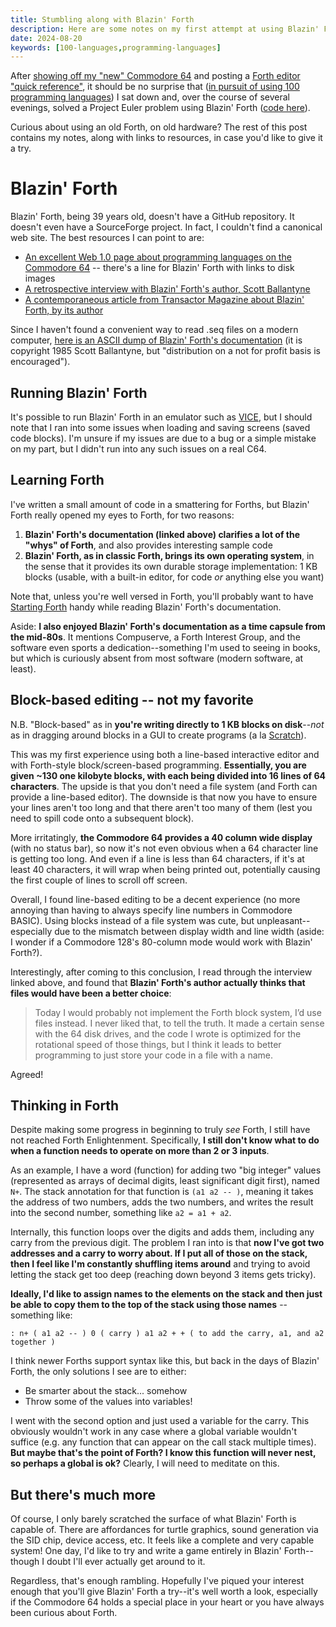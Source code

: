 ```yaml
---
title: Stumbling along with Blazin' Forth
description: Here are some notes on my first attempt at using Blazin' Forth on a Commodore 64.
date: 2024-08-20
keywords: [100-languages,programming-languages]
---
```

After [showing off my "new" Commodore 64](40-year-old-dev-environment.md) and posting a [Forth editor "quick reference"](forth-line-editor.md), it should be no surprise that ([in pursuit of using 100 programming languages](../programming-languages/100-languages.md)) I sat down and, over the course of several evenings, solved a Project Euler problem using Blazin' Forth ([code here](https://github.com/jaredkrinke/100-languages/blob/main/src/p55.forth)).

Curious about using an old Forth, on old hardware? The rest of this post contains my notes, along with links to resources, in case you'd like to give it a try.

# Blazin' Forth
Blazin' Forth, being 39 years old, doesn't have a GitHub repository. It doesn't even have a SourceForge project. In fact, I couldn't find a canonical web site. The best resources I can point to are:

* [An excellent Web 1.0 page about programming languages on the Commodore 64](https://www.lyonlabs.org/commodore/onrequest/collections.html) -- there's a line for Blazin' Forth with links to disk images
* [A retrospective interview with Blazin' Forth's author, Scott Ballantyne](https://jimlawless.net/blog/posts/blazin/)
* [A contemporaneous article from Transactor Magazine about Blazin' Forth, by its author](https://archive.org/details/transactor-magazines-v7-i05/page/n59/mode/2up)

Since I haven't found a convenient way to read .seq files on a modern computer, [here is an ASCII dump of Blazin' Forth's documentation](https://gist.github.com/jaredkrinke/d8a801274a9a66bb06a0e2c8778624ca) (it is copyright 1985 Scott Ballantyne, but "distribution on a not for profit basis is encouraged").

## Running Blazin' Forth
It's possible to run Blazin' Forth in an emulator such as [VICE](https://vice-emu.sourceforge.io/), but I should note that I ran into some issues when loading and saving screens (saved code blocks). I'm unsure if my issues are due to a bug or a simple mistake on my part, but I didn't run into any such issues on a real C64.

## Learning Forth
I've written a small amount of code in a smattering for Forths, but Blazin' Forth really opened my eyes to Forth, for two reasons:

1. **Blazin' Forth's documentation (linked above) clarifies a lot of the "whys" of Forth**, and also provides interesting sample code
2. **Blazin' Forth, as in classic Forth, brings its own operating system**, in the sense that it provides its own durable storage implementation: 1 KB blocks (usable, with a built-in editor, for code *or* anything else you want)

Note that, unless you're well versed in Forth, you'll probably want to have [Starting Forth](https://www.forth.com/starting-forth/) handy while reading Blazin' Forth's documentation.

Aside: **I also enjoyed Blazin' Forth's documentation as a time capsule from the mid-80s**. It mentions Compuserve, a Forth Interest Group, and the software even sports a dedication--something I'm used to seeing in books, but which is curiously absent from most software (modern software, at least).

## Block-based editing -- not my favorite
N.B. "Block-based" as in **you're writing directly to 1 KB blocks on disk**--*not* as in dragging around blocks in a GUI to create programs (a la [Scratch](https://scratch.mit.edu/)).

This was my first experience using both a line-based interactive editor and with Forth-style block/screen-based programming. **Essentially, you are given ~130 one kilobyte blocks, with each being divided into 16 lines of 64 characters**. The upside is that you don't need a file system (and Forth can provide a line-based editor). The downside is that now you have to ensure your lines aren't too long and that there aren't too many of them (lest you need to spill code onto a subsequent block).

More irritatingly, **the Commodore 64 provides a 40 column wide display** (with no status bar), so now it's not even obvious when a 64 character line is getting too long. And even if a line is less than 64 characters, if it's at least 40 characters, it will wrap when being printed out, potentially causing the first couple of lines to scroll off screen.

Overall, I found line-based editing to be a decent experience (no more annoying than having to always specify line numbers in Commodore BASIC). Using blocks instead of a file system was cute, but unpleasant--especially due to the mismatch between display width and line width (aside: I wonder if a Commodore 128's 80-column mode would work with Blazin' Forth?).

Interestingly, after coming to this conclusion, I read through the interview linked above, and found that **Blazin' Forth's author actually thinks that files would have been a better choice**:

> Today I would probably not implement the Forth block system, I’d use files instead. I never liked that, to tell the truth. It made a certain sense with the 64 disk drives, and the code I wrote is optimized for the rotational speed of those things, but I think it leads to better programming to just store your code in a file with a name.

Agreed!

## Thinking in Forth
Despite making some progress in beginning to truly *see* Forth, I still have not reached Forth Enlightenment. Specifically, **I still don't know what to do when a function needs to operate on more than 2 or 3 inputs**.

As an example, I have a word (function) for adding two "big integer" values (represented as arrays of decimal digits, least significant digit first), named `N+`. The stack annotation for that function is `(a1 a2 -- )`, meaning it takes the address of two numbers, adds the two numbers, and writes the result into the second number, something like `a2 = a1 + a2`.

Internally, this function loops over the digits and adds them, including any carry from the previous digit. The problem I ran into is that **now I've got two addresses and a carry to worry about. If I put all of those on the stack, then I feel like I'm constantly shuffling items around** and trying to avoid letting the stack get too deep (reaching down beyond 3 items gets tricky).

**Ideally, I'd like to assign names to the elements on the stack and then just be able to copy them to the top of the stack using those names** -- something like:

```forth
: n+ ( a1 a2 -- ) 0 ( carry ) a1 a2 + + ( to add the carry, a1, and a2 together )
```

I think newer Forths support syntax like this, but back in the days of Blazin' Forth, the only solutions I see are to either:

* Be smarter about the stack... somehow
* Throw some of the values into variables!

I went with the second option and just used a variable for the carry. This obviously wouldn't work in any case where a global variable wouldn't suffice (e.g. any function that can appear on the call stack multiple times). **But maybe that's the point of Forth? I know this function will never nest, so perhaps a global is ok?** Clearly, I will need to meditate on this.

## But there's much more
Of course, I only barely scratched the surface of what Blazin' Forth is capable of. There are affordances for turtle graphics, sound generation via the SID chip, device access, etc. It feels like a complete and very capable system! One day, I'd like to try and write a game entirely in Blazin' Forth--though I doubt I'll ever actually get around to it.

Regardless, that's enough rambling. Hopefully I've piqued your interest enough that you'll give Blazin' Forth a try--it's well worth a look, especially if the Commodore 64 holds a special place in your heart or you have always been curious about Forth.
